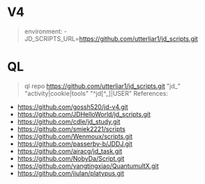 # V4
> environment: 
      - JD_SCRIPTS_URL=https://github.com/utterliar1/jd_scripts.git
# QL
> ql repo https://github.com/utterliar1/jd_scripts.git "jd_" "activity|cookie|tools" "^jd[^_]|USER"
References:
- https://github.com/gossh520/jd-v4.git
- https://github.com/JDHelloWorld/jd_scripts.git
- https://github.com/cdle/jd_study.git
- https://github.com/smiek2221/scripts
- https://github.com/Wenmoux/scripts.git
- https://github.com/passerby-b/JDDJ.git
- https://github.com/airacg/jd_task.git
- https://github.com/NobyDa/Script.git
- https://github.com/yangtingxiao/QuantumultX.git
- https://github.com/jiulan/platypus.git
